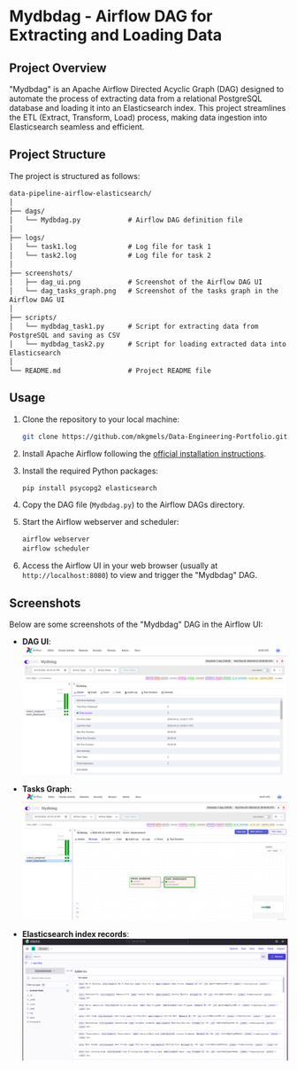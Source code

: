 # Mydbdag - Airflow DAG for Extracting and Loading Data

## Project Overview

"Mydbdag" is an Apache Airflow Directed Acyclic Graph (DAG) designed to automate the process of extracting data from a relational PostgreSQL database and loading it into an Elasticsearch index. This project streamlines the ETL (Extract, Transform, Load) process, making data ingestion into Elasticsearch seamless and efficient.

## Project Structure

The project is structured as follows:

```
data-pipeline-airflow-elasticsearch/
│
├── dags/
│   └── Mydbdag.py            # Airflow DAG definition file
│
├── logs/
│   └── task1.log             # Log file for task 1
│   └── task2.log             # Log file for task 2
│
├── screenshots/
│   ├── dag_ui.png            # Screenshot of the Airflow DAG UI
│   └── dag_tasks_graph.png   # Screenshot of the tasks graph in the Airflow DAG UI
│
├── scripts/
│   └── mydbdag_task1.py      # Script for extracting data from PostgreSQL and saving as CSV
│   └── mydbdag_task2.py      # Script for loading extracted data into Elasticsearch
│
└── README.md                 # Project README file
```

## Usage

1. Clone the repository to your local machine:

   ```bash
   git clone https://github.com/mkgmels/Data-Engineering-Portfolio.git
   ```

2. Install Apache Airflow following the [official installation instructions](https://airflow.apache.org/docs/apache-airflow/stable/installation/index.html).

3. Install the required Python packages:

   ```bash
   pip install psycopg2 elasticsearch
   ```

4. Copy the DAG file (`Mydbdag.py`) to the Airflow DAGs directory.

5. Start the Airflow webserver and scheduler:

   ```bash
   airflow webserver 
   airflow scheduler
   ```

6. Access the Airflow UI in your web browser (usually at `http://localhost:8080`) to view and trigger the "Mydbdag" DAG.

## Screenshots

Below are some screenshots of the "Mydbdag" DAG in the Airflow UI:

- **DAG UI**:
  ![DAG UI](screenshots/dag_ui.png)

- **Tasks Graph**:
  ![Tasks Graph](screenshots/dag_tasks_graph.png)

- **Elasticsearch index records**:
  ![Elasticsearch index records](screenshots/elastic_index_records.png)
  
  
